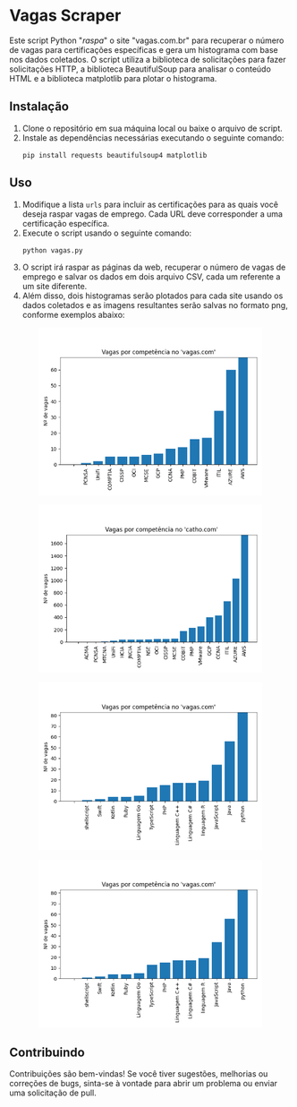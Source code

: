 # Vagas Scraper

Este script Python "_raspa_" o site "vagas.com.br" para recuperar o número de vagas para certificações específicas e gera um histograma com base nos dados coletados. O script utiliza a biblioteca de solicitações para fazer solicitações HTTP, a biblioteca BeautifulSoup para analisar o conteúdo HTML e a biblioteca matplotlib para plotar o histograma.

## Instalação

1. Clone o repositório em sua máquina local ou baixe o arquivo de script.
2. Instale as dependências necessárias executando o seguinte comando:
    ```
    pip install requests beautifulsoup4 matplotlib
    ```

## Uso

1. Modifique a lista `urls` para incluir as certificações para as quais você deseja raspar vagas de emprego. Cada URL deve corresponder a uma certificação específica.
2. Execute o script usando o seguinte comando:
    ```
    python vagas.py
    ```
3. O script irá raspar as páginas da web, recuperar o número de vagas de emprego e salvar os dados em dois arquivo CSV, cada um referente a um site diferente.
4. Além disso, dois histogramas serão plotados para cada site usando os dados coletados e as imagens resultantes serão salvas no formato png, conforme exemplos abaixo:

<p align="center">
  <img src="https://raw.githubusercontent.com/joaopedrolourencoaffonso/vagas-scraper/master/certificados-vagas.png" alt="Vagas por certificado no 'vagas'" style="width:400px;height:300px;">
    
<p align="center">
  <img src="https://raw.githubusercontent.com/joaopedrolourencoaffonso/vagas-scraper/master/certificados-catho.png" alt="Vagas por certificado na Catho" style="width:400px;height:300px;">

<p align="center">
  <img src="https://raw.githubusercontent.com/joaopedrolourencoaffonso/vagas-scraper/master/linguagens-vagas.png" alt="Vagas por linguagem no 'vagas'" style="width:400px;height:300px;">

<p align="center">
  <img src="https://raw.githubusercontent.com/joaopedrolourencoaffonso/vagas-scraper/master/linguagens-vagas.png" alt="Vagas por linguagem na Catho" style="width:400px;height:300px;">

## Contribuindo

Contribuições são bem-vindas! Se você tiver sugestões, melhorias ou correções de bugs, sinta-se à vontade para abrir um problema ou enviar uma solicitação de pull.

